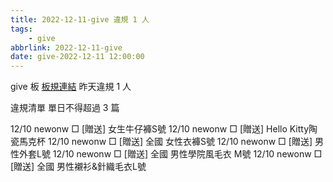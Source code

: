 ```yaml
---
title: 2022-12-11-give 違規 1 人
tags:
    - give
abbrlink: 2022-12-11-give
date: give-2022-12-11 12:00:00
---
```

give 板 [板規連結](https://www.ptt.cc/bbs/give/M.1612495900.A.C32.html)
昨天違規 1 人
<!-- more -->

違規清單
單日不得超過 3 篇

12/10 newonw □ [贈送] 女生牛仔褲S號
12/10 newonw □ [贈送] Hello Kitty陶瓷馬克杯
12/10 newonw □ [贈送] 全國 女性衣褲S號
12/10 newonw □ [贈送] 男性外套L號
12/10 newonw □ [贈送] 全國 男性學院風毛衣 M號
12/10 newonw □ [贈送] 全國 男性襯衫&針織毛衣L號